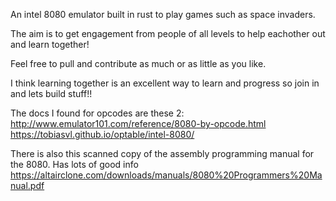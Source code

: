 An intel 8080 emulator built in rust to play games such as space invaders.

The aim is to get engagement from people of all levels to help eachother out and learn together!

Feel free to pull and contribute as much or as little as you like.

I think learning together is an excellent way to learn and progress so join in and lets build stuff!!

The docs I found for opcodes are these 2:
http://www.emulator101.com/reference/8080-by-opcode.html
https://tobiasvl.github.io/optable/intel-8080/

There is also this scanned copy of the assembly programming manual for the 8080. Has lots of good info
https://altairclone.com/downloads/manuals/8080%20Programmers%20Manual.pdf
